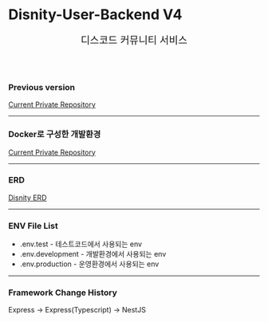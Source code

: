 # Disnity-User-Backend V4

<div align="center" style="font-size: 20px">
    디스코드 커뮤니티 서비스
</div>

<br/><br/>

### Previous version

[Current Private Repository](https://github.com/D-Trick/disnity-user-backend-old)

---

### Docker로 구성한 개발환경

[Current Private Repository](https://github.com/D-Trick/disnity-dev-docker)

---

### ERD

[Disnity ERD](https://github.com/D-Trick/disnity-user-backend/blob/main/ERD.md)

---

### ENV File List

-   .env.test - 테스트코드에서 사용되는 env
-   .env.development - 개발환경에서 사용되는 env
-   .env.production - 운영환경에서 사용되는 env

---

### Framework Change History

Express -> Express(Typescript) -> NestJS
